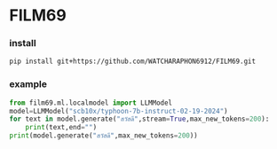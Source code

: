 # FILM69
### install
```sh
pip install git+https://github.com/WATCHARAPHON6912/FILM69.git
```
### example
```python
from film69.ml.localmodel import LLMModel
model=LLMModel("scb10x/typhoon-7b-instruct-02-19-2024")
for text in model.generate("สวัสดี",stream=True,max_new_tokens=200):
    print(text,end="")
print(model.generate("สวัสดี",max_new_tokens=200))
```

